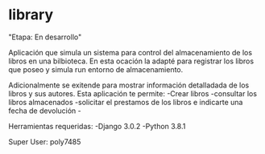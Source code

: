 # library
"Etapa: En desarrollo"


Aplicación que simula un sistema para control del almacenamiento de los libros en una bilbioteca.
En esta ocación la adapté para registrar los libros que poseo y simula run entorno de almacenamiento. 

Adicionalmente se exitende para mostrar información detalladada de los libros y sus autores. 
Esta aplicación te permite:
    -Crear libros
    -consultar los libros almacenados
    -solicitar el prestamos de los libros e indicarte una fecha de devolución
    -


Herramientas requeridas:
 -Django  3.0.2
 -Python 3.8.1

Super User: poly7485

